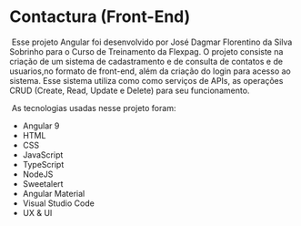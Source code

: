 # Contactura (Front-End)

​	Esse projeto Angular foi desenvolvido por José Dagmar Florentino da Silva Sobrinho para o Curso de Treinamento da Flexpag. O projeto consiste na criação de um sistema de cadastramento e de consulta de contatos e de usuarios,no formato de front-end, além da criação do login para acesso ao sistema. Esse sistema utiliza como como serviços de APIs, as operações CRUD (Create, Read, Update e Delete) para seu funcionamento.

​	As tecnologias usadas nesse projeto foram:

- Angular 9
- HTML
- CSS
- JavaScript
- TypeScript
- NodeJS
- Sweetalert
- Angular Material
- Visual Studio Code
- UX & UI
